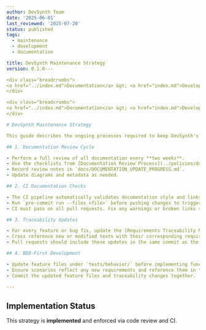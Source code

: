 ```yaml
---
author: DevSynth Team
date: '2025-06-01'
last_reviewed: '2025-07-20'
status: published
tags:
  - maintenance
  - development
  - documentation

title: DevSynth Maintenance Strategy
version: 0.1.0---

<div class="breadcrumbs">
<a href="../index.md">Documentation</a> &gt; <a href="index.md">Developer Guides</a> &gt; DevSynth Maintenance Strategy
</div>

<div class="breadcrumbs">
<a href="../index.md">Documentation</a> &gt; <a href="index.md">Developer Guides</a> &gt; DevSynth Maintenance Strategy
</div>

# DevSynth Maintenance Strategy

This guide describes the ongoing processes required to keep DevSynth's documentation, code, and tests aligned. It implements the maintenance strategy defined in the project roadmap and policies.

## 1. Documentation Review Cycle

- Perform a full review of all documentation every **two weeks**.
- Use the checklists from [Documentation Review Process](../policies/documentation_review_process.md) to ensure consistency.
- Record review notes in `docs/DOCUMENTATION_UPDATE_PROGRESS.md`.
- Update diagrams and metadata as needed.

## 2. CI Documentation Checks

- The CI pipeline automatically validates documentation style and links.
- Run `pre-commit run --files <file>` before pushing changes to trigger the same checks locally.
- CI must pass on all pull requests. Fix any warnings or broken links reported by `mkdocs build` and lint jobs.

## 3. Traceability Updates

- For every feature or bug fix, update the [Requirements Traceability Matrix](../requirements_traceability.md).
- Cross reference new or modified tests with their corresponding requirements IDs.
- Pull requests should include these updates in the same commit as the code change.

## 4. BDD‑First Development

- Update feature files under `tests/behavior/` before implementing functionality.
- Ensure scenarios reflect any new requirements and reference them in the traceability matrix.
- Commit the updated feature files and traceability changes together.

---
```

## Implementation Status

This strategy is **implemented** and enforced via code review and CI.
